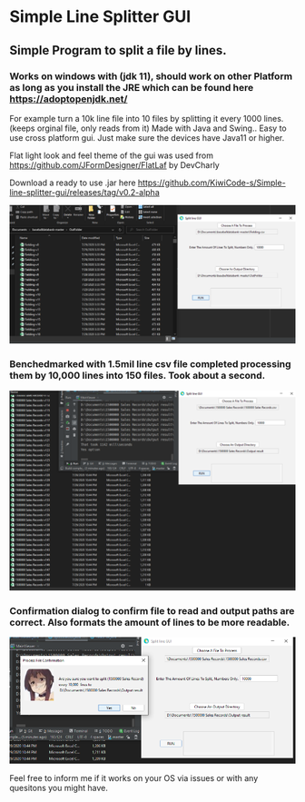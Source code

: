 # Simple Line Splitter GUI
## Simple Program to split a file by lines.
### Works on windows with (jdk 11), should work on other Platform as long as you install the JRE which can be found here https://adoptopenjdk.net/ 
For example turn a 10k line file into 10 files by splitting it every 1000 lines.(keeps orginal file, only reads from it)
Made with Java and Swing.. 
Easy to use cross platform gui. Just make sure the devices have Java11 or higher. 

Flat light look and feel theme of the gui was used from https://github.com/JFormDesigner/FlatLaf by DevCharly


Download a ready to use .jar here https://github.com/KiwiCode-s/Simple-line-splitter-gui/releases/tag/v0.2-alpha

![alt tag](https://github.com/KiwiCode-s/Simple-line-splitter-gui/blob/master/UsagePhotos/Capture.PNG)

### Benchedmarked with 1.5mil line csv file completed processing them by 10,000 lines into 150 files. Took about a second.

![alt tag](https://github.com/KiwiCode-s/Simple-line-splitter-gui/blob/master/UsagePhotos/benchMarkPhoto.PNG)

### Confirmation dialog to confirm file to read and output paths are correct. Also formats the amount of lines to be more readable.

![alt tag](https://github.com/KiwiCode-s/Simple-line-splitter-gui/blob/master/UsagePhotos/meguminDialog.PNG)

Feel free to inform me if it works on your OS via issues or with any quesitons you might have.


